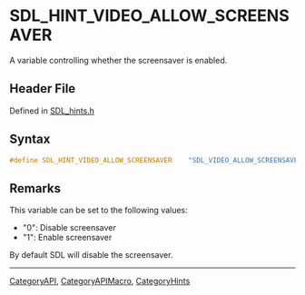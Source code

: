 # SDL_HINT_VIDEO_ALLOW_SCREENSAVER

A variable controlling whether the screensaver is enabled.

## Header File

Defined in [SDL_hints.h](https://github.com/libsdl-org/SDL/blob/SDL2/include/SDL_hints.h)

## Syntax

```c
#define SDL_HINT_VIDEO_ALLOW_SCREENSAVER    "SDL_VIDEO_ALLOW_SCREENSAVER"
```

## Remarks

This variable can be set to the following values:

- "0": Disable screensaver
- "1": Enable screensaver

By default SDL will disable the screensaver.





----
[CategoryAPI](CategoryAPI), [CategoryAPIMacro](CategoryAPIMacro), [CategoryHints](CategoryHints)


